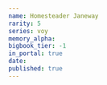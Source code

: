 ```yaml
---
name: Homesteader Janeway
rarity: 5
series: voy
memory_alpha:
bigbook_tier: -1
in_portal: true
date:
published: true
---
```



